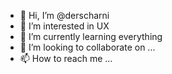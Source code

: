 - 👋 Hi, I’m @derscharni
- 👀 I’m interested in UX
- 🌱 I’m currently learning everything
- 💞️ I’m looking to collaborate on ...
- 📫 How to reach me ...

<!---
derscharni/derscharni is a ✨ special ✨ repository because its `README.md` (this file) appears on your GitHub profile.
You can click the Preview link to take a look at your changes.
--->
